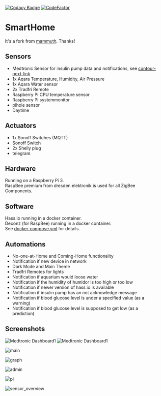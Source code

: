 [![Codacy Badge](https://api.codacy.com/project/badge/Grade/cc131252ac754da387079ab6215f7617)](https://www.codacy.com/manual/ThorsHamster/smarthome?utm_source=github.com&amp;utm_medium=referral&amp;utm_content=ThorsHamster/smarthome&amp;utm_campaign=Badge_Grade)
[![CodeFactor](https://www.codefactor.io/repository/github/thorshamster/smarthome/badge)](https://www.codefactor.io/repository/github/thorshamster/smarthome)

# SmartHome

It's a fork from [mammuth](https://github.com/mammuth/home-assistant-configuration). Thanks!

## Sensors

*   Medtronic Sensor for insulin pump data and notifications, see [contour-next-link](https://github.com/ThorsHamster/contour-next-link)
*   1x Aqara Temperature, Humidity, Air Pressure
*   1x Aqara Water sensor
*   2x Tradfri Remote
*   Raspberry Pi CPU temperature sensor
*   Raspberry Pi systemmonitor
*   pihole sensor
*   Daytime

## Actuators

*   1x Sonoff Switches (MQTT)
*   Sonoff Switch
*   2x Shelly plug
*   telegram

## Hardware

Running on a Raspberry Pi 3. \
RaspBee premium from dresden elektronik is used for all ZigBee Components.

## Software

Hass.io running in a docker container. \
Deconz (for RaspBee) running in a docker container. \
See [docker-compose.yml](docker-compose.yml) for details.

## Automations

*   No-one-at-Home and Coming-Home functionality
*   Notification if new device in network
*   Dark Mode and Main Theme
*   Tradfri Remotes for lights
*   Notification if aquarium would loose water
*   Notification if the humidity of humidor is too high or too low
*   Notification if newer version of hass.io is available
*   Notification if insulin pump has an not acknowledge message
*   Notification if blood glucose level is under a specified value (as a warning)
*   Notification if blood glucose level is supposed to get low (as a prediction)

## Screenshots

![Medtronic Dashboard1](https://user-images.githubusercontent.com/48162347/226168182-5571d239-26eb-4016-9219-178bd5f371b5.jpg)
![Medtronic Dashboard1](https://user-images.githubusercontent.com/48162347/226168180-fbff2860-c482-4865-8352-f4da57b23469.jpg)

![main](https://user-images.githubusercontent.com/48162347/63213761-8b2b0280-c110-11e9-969c-2f7ce5544fc2.png)

![graph](https://user-images.githubusercontent.com/48162347/63213769-9ed66900-c110-11e9-8056-cf1a4c4c3f80.png)

![admin](https://user-images.githubusercontent.com/48162347/63213772-a564e080-c110-11e9-8528-ebe9318fc1dc.png)

![pi](https://user-images.githubusercontent.com/48162347/63213777-aac22b00-c110-11e9-9df5-3499f6ab8988.png)

![sensor_overview](https://user-images.githubusercontent.com/48162347/63213778-b01f7580-c110-11e9-8615-d4527fa8f8c9.png)
